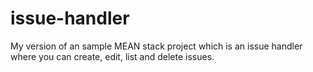 # issue-handler
My version of an sample MEAN stack project which is an issue handler where you can create, edit, list and delete issues.

